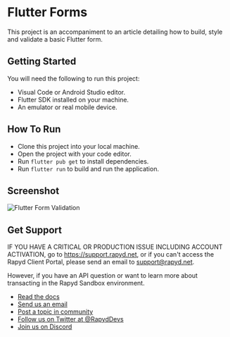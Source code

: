 # Flutter Forms

This project is an accompaniment to an article detailing how to build, style and validate a basic Flutter form.

## Getting Started
You will need the following to run this project:
- Visual Code or Android Studio editor.
- Flutter SDK installed on your machine.
- An emulator or real mobile device.

## How To Run
- Clone this project into your local machine.
- Open the project with your code editor.
- Run `flutter pub get` to install dependencies.
- Run `flutter run` to build and run the application.

## Screenshot
![Flutter Form Validation](https://imgur.com/Tuip4MC.png)

## Get Support
IF YOU HAVE A CRITICAL OR PRODUCTION ISSUE INCLUDING ACCOUNT ACTIVATION, go to https://support.rapyd.net, or if you can't access the Rapyd Client Portal, please send an email to support@rapyd.net.

However, if you have an API question or want to learn more about transacting in the Rapyd Sandbox environment. 

- [Read the docs](https://docs.rapyd.net)
- [Send us an email](mailto:community@rapyd.net)<br>
- [Post a topic in community](https://community.rapyd.net)<br>
- [Follow us on Twitter at @RapydDevs](https://twitter.com/RapydDevs)<br>
- [Join us on Discord](https://discord.com/invite/Sq38qzcYHv)
